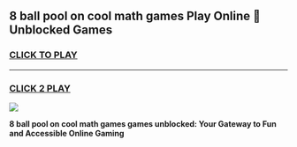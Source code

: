 
## 8 ball pool on cool math games Play Online 👋 Unblocked Games
<h3>
<a href="https://news.freeplayer.one?title=8_ball_pool_on_cool_math_games&ref=17CMG">CLICK TO PLAY</a></h3>
<hr>

<h3>
<a href="https://news.freeplayer.one?title=8_ball_pool_on_cool_math_games&ref=17CMG">CLICK 2 PLAY</a>
  
</h3>

<a href="https://news.freeplayer.one?title=8_ball_pool_on_cool_math_games&ref=17CMG/"><img src="https://clearcache.store/games.png"></a>


**8 ball pool on cool math games games unblocked: Your Gateway to Fun and Accessible Online Gaming**

